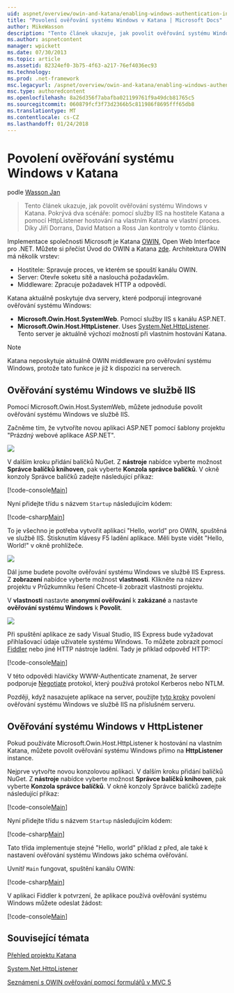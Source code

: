 ```yaml
---
uid: aspnet/overview/owin-and-katana/enabling-windows-authentication-in-katana
title: "Povolení ověřování systému Windows v Katana | Microsoft Docs"
author: MikeWasson
description: "Tento článek ukazuje, jak povolit ověřování systému Windows v Katana. Pokrývá dva scénáře: pomocí služby IIS na hostitele Katana a pomocí HttpListener hostování na vlastním Kat..."
ms.author: aspnetcontent
manager: wpickett
ms.date: 07/30/2013
ms.topic: article
ms.assetid: 82324ef0-3b75-4f63-a217-76ef4036ec93
ms.technology: 
ms.prod: .net-framework
msc.legacyurl: /aspnet/overview/owin-and-katana/enabling-windows-authentication-in-katana
msc.type: authoredcontent
ms.openlocfilehash: 8a26d356f7abafba021199761f9a49dcb81765c5
ms.sourcegitcommit: 060879fcf3f73d2366b5c811986f8695fff65db8
ms.translationtype: MT
ms.contentlocale: cs-CZ
ms.lasthandoff: 01/24/2018
---
```

<a name="enabling-windows-authentication-in-katana"></a>Povolení ověřování systému Windows v Katana
====================
podle [Wasson Jan](https://github.com/MikeWasson)

> Tento článek ukazuje, jak povolit ověřování systému Windows v Katana. Pokrývá dva scénáře: pomocí služby IIS na hostitele Katana a pomocí HttpListener hostování na vlastním Katana ve vlastní proces. Díky Jiří Dorrans, David Matson a Ross Jan kontroly v tomto článku.


Implementace společnosti Microsoft je Katana [OWIN](http://owin.org/), Open Web Interface pro .NET. Můžete si přečíst Úvod do OWIN a Katana [zde](an-overview-of-project-katana.md). Architektura OWIN má několik vrstev:

- Hostitele: Spravuje proces, ve kterém se spouští kanálu OWIN.
- Server: Otevře soketu sítě a naslouchá požadavkům.
- Middleware: Zpracuje požadavek HTTP a odpovědí.

Katana aktuálně poskytuje dva servery, které podporují integrované ověřování systému Windows:

- **Microsoft.Owin.Host.SystemWeb**. Pomocí služby IIS s kanálu ASP.NET.
- **Microsoft.Owin.Host.HttpListener**. Uses [System.Net.HttpListener](https://msdn.microsoft.com/library/system.net.httplistener.aspx). Tento server je aktuálně výchozí možností při vlastním hostování Katana.

> [!NOTE]
> Katana neposkytuje aktuálně OWIN middleware pro ověřování systému Windows, protože tato funkce je již k dispozici na serverech.


## <a name="windows-authentication-in-iis"></a>Ověřování systému Windows ve službě IIS

Pomocí Microsoft.Owin.Host.SystemWeb, můžete jednoduše povolit ověřování systému Windows ve službě IIS.

Začněme tím, že vytvoříte novou aplikaci ASP.NET pomocí šablony projektu "Prázdný webové aplikace ASP.NET".

![](enabling-windows-authentication-in-katana/_static/image1.png)

V dalším kroku přidání balíčků NuGet. Z **nástroje** nabídce vyberte možnost **Správce balíčků knihoven**, pak vyberte **Konzola správce balíčků**. V okně konzoly Správce balíčků zadejte následující příkaz:

[!code-console[Main](enabling-windows-authentication-in-katana/samples/sample1.cmd)]

Nyní přidejte třídu s názvem `Startup` následujícím kódem:

[!code-csharp[Main](enabling-windows-authentication-in-katana/samples/sample2.cs)]

To je všechno je potřeba vytvořit aplikaci "Hello, world" pro OWIN, spuštěná ve službě IIS. Stisknutím klávesy F5 ladění aplikace. Měli byste vidět "Hello, World!" v okně prohlížeče.

![](enabling-windows-authentication-in-katana/_static/image2.png)

Dál jsme budete povolte ověřování systému Windows ve službě IIS Express. Z **zobrazení** nabídce vyberte možnost **vlastnosti**. Klikněte na název projektu v Průzkumníku řešení Chcete-li zobrazit vlastnosti projektu.

V **vlastnosti** nastavte **anonymní ověřování** k **zakázané** a nastavte **ověřování systému Windows** k  **Povolit**.

![](enabling-windows-authentication-in-katana/_static/image3.png)

Při spuštění aplikace ze sady Visual Studio, IIS Express bude vyžadovat přihlašovací údaje uživatele systému Windows. To můžete zobrazit pomocí [Fiddler](http://fiddler2.com/home) nebo jiné HTTP nástroje ladění. Tady je příklad odpověď HTTP:

[!code-console[Main](enabling-windows-authentication-in-katana/samples/sample3.cmd?highlight=1,5-6)]

V této odpovědi hlavičky WWW-Authenticate znamenat, že server podporuje [Negotiate](http://www.ietf.org/rfc/rfc4559.txt) protokol, který používá protokol Kerberos nebo NTLM.

Později, když nasazujete aplikace na server, použijte [tyto kroky](https://www.iis.net/configreference/system.webserver/security/authentication/windowsauthentication) povolení ověřování systému Windows ve službě IIS na příslušném serveru.

## <a name="windows-authentication-in-httplistener"></a>Ověřování systému Windows v HttpListener

Pokud používáte Microsoft.Owin.Host.HttpListener k hostování na vlastním Katana, můžete povolit ověřování systému Windows přímo na **HttpListener** instance.

Nejprve vytvořte novou konzolovou aplikaci. V dalším kroku přidání balíčků NuGet. Z **nástroje** nabídce vyberte možnost **Správce balíčků knihoven**, pak vyberte **Konzola správce balíčků**. V okně konzoly Správce balíčků zadejte následující příkaz:

[!code-console[Main](enabling-windows-authentication-in-katana/samples/sample4.cmd)]

Nyní přidejte třídu s názvem `Startup` následujícím kódem:

[!code-csharp[Main](enabling-windows-authentication-in-katana/samples/sample5.cs)]

Tato třída implementuje stejné "Hello, world" příklad z před, ale také k nastavení ověřování systému Windows jako schéma ověřování.

Uvnitř `Main` fungovat, spuštění kanálu OWIN:

[!code-csharp[Main](enabling-windows-authentication-in-katana/samples/sample6.cs)]

V aplikaci Fiddler k potvrzení, že aplikace používá ověřování systému Windows můžete odeslat žádost:

[!code-console[Main](enabling-windows-authentication-in-katana/samples/sample7.cmd?highlight=1,4-5)]

## <a name="related-topics"></a>Související témata

[Přehled projektu Katana](an-overview-of-project-katana.md)

[System.Net.HttpListener](https://msdn.microsoft.com/library/system.net.httplistener.aspx)

[Seznámení s OWIN ověřování pomocí formulářů v MVC 5](https://blogs.msdn.com/b/webdev/archive/2013/07/03/understanding-owin-forms-authentication-in-mvc-5.aspx)
